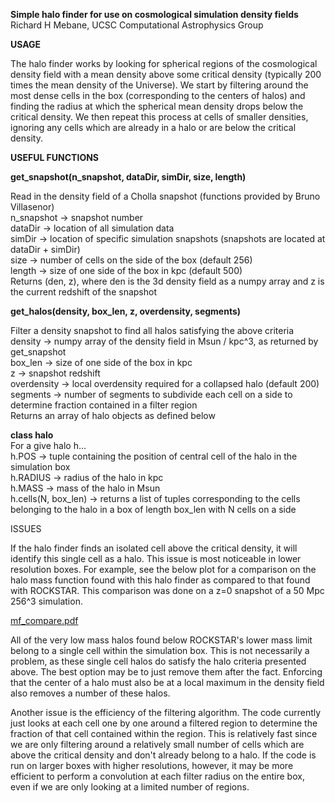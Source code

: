 **Simple halo finder for use on cosmological simulation density fields**\
Richard H Mebane, UCSC Computational Astrophysics Group

**USAGE**

The halo finder works by looking for spherical regions of the cosmological density field with a mean density above some critical density (typically 200 times the mean density of the Universe). We start by filtering around the most dense cells in the box (corresponding to the centers of halos) and finding the radius at which the spherical mean density drops below the critical density. We then repeat this process at cells of smaller densities, ignoring any cells which are already in a halo or are below the critical density.

**USEFUL FUNCTIONS**

**get_snapshot(n_snapshot, dataDir, simDir, size, length)**

Read in the density field of a Cholla snapshot (functions provided by Bruno Villasenor)\
n_snapshot -> snapshot number\
dataDir -> location of all simulation data\
simDir -> location of specific simulation snapshots (snapshots are located at dataDir + simDir)\
size -> number of cells on the side of the box (default 256)\
length -> size of one side of the box in kpc (default 500)\
Returns (den, z), where den is the 3d density field as a numpy array and z is the current redshift of the snapshot

**get_halos(density, box_len, z, overdensity, segments)**

Filter a density snapshot to find all halos satisfying the above criteria\
density -> numpy array of the density field in Msun / kpc^3, as returned by get_snapshot\
box_len -> size of one side of the box in kpc\
z -> snapshot redshift\
overdensity -> local overdensity required for a collapsed halo (default 200)\
segments -> number of segments to subdivide each cell on a side to determine fraction contained in a filter region\
Returns an array of halo objects as defined below

**class halo**\
For a give halo h...\
h.POS -> tuple containing the position of central cell of the halo in the simulation box\
h.RADIUS -> radius of the halo in kpc\
h.MASS -> mass of the halo in Msun\
h.cells(N, box_len) -> returns a list of tuples corresponding to the cells belonging to the halo in a box of length box_len with N cells on a side

ISSUES

If the halo finder finds an isolated cell above the critical density, it will identify this single cell as a halo. This issue is most noticeable in lower resolution boxes. For example, see the below plot for a comparison on the halo mass function found with this halo finder as compared to that found with ROCKSTAR. This comparison was done on a z=0 snapshot of a 50 Mpc 256^3 simulation.

[mf_compare.pdf](https://github.com/RMebane/halo_finder/files/9067704/mf_compare.pdf)

All of the very low mass halos found below ROCKSTAR's lower mass limit belong to a single cell within the simulation box. This is not necessarily a problem, as these single cell halos do satisfy the halo criteria presented above. The best option may be to just remove them after the fact. Enforcing that the center of a halo must also be at a local maximum in the density field also removes a number of these halos.

Another issue is the efficiency of the filtering algorithm. The code currently just looks at each cell one by one around a filtered region to determine the fraction of that cell contained within the region. This is relatively fast since we are only filtering around a relatively small number of cells which are above the critical density and don't already belong to a halo. If the code is run on larger boxes with higher resolutions, however, it may be more efficient to perform a convolution at each filter radius on the entire box, even if we are only looking at a limited number of regions.

